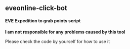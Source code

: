 ## eveonline-click-bot

#### EVE Expedition to grab points script

**I am not responsible for any problems caused by this tool**

Please check the code by yourself for how to use it
